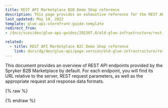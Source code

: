 ```yaml
---
title: REST API Marketplace B2B Demo Shop reference
description: This page provides an exhaustive reference for the REST API endpoints present in the Spryker B2B Demo Shop Marketplace by default with the corresponding parameters and data formats.
last_updated: May 10, 2022
template: glue-api-storefront-guide-template
redirect_from:
- /docs/scos/dev/glue-api-guides/202307.0/old-glue-infrastructure/rest-api-marketplace-b2b-demo-shop-reference.html

related:
  - title: REST API Marketplace B2C Demo Shop reference
    link: docs/dg/dev/glue-api/page.version/old-glue-infrastructure/rest-api-marketplace-b2c-demo-shop-reference.html
---
```


<!-- 2020307.0 is the last version to support this doc. Don't move it to the next versions -->

This document provides an overview of REST API endpoints provided by the Spryker B2B Marketplace by default. For each endpoint, you will find its URL relative to the server, REST request parameters, as well as the appropriate request and response data formats.

<div id="swagger-ui"></div>

{% raw %}
<link rel="stylesheet" type="text/css" href="https://cdnjs.cloudflare.com/ajax/libs/swagger-ui/3.22.1/swagger-ui.css" />
<script src="https://cdnjs.cloudflare.com/ajax/libs/swagger-ui/3.22.1/swagger-ui-standalone-preset.js"></script>
<script src="https://cdnjs.cloudflare.com/ajax/libs/swagger-ui/3.22.1/swagger-ui-bundle.js"></script>
<script>
const swaggerContainer = document.getElementById('swagger-ui');
if(swaggerContainer) {
    console.log('start'); const ui = SwaggerUIBundle({
        url: 'https://spryker.s3.eu-central-1.amazonaws.com/docs/Marketplace/dev+guides/glue-api-guides/202204.0/rest-api-reference/mp_b2b_spryker_rest_api.schema.json',
        dom_id: '#swagger-ui', deepLinking: true, presets: [
            SwaggerUIBundle.presets.apis, SwaggerUIStandalonePreset
        ],
        enableCORS: false, layout: 'BaseLayout', supportedSubmitMethods: []
    });
    console.log(ui); window.ui = ui
}
</script>
{% endraw %}
